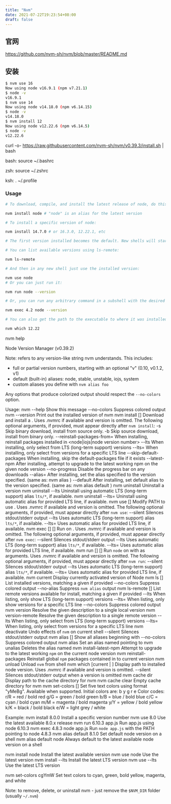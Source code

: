 ```yaml
---
title: "Nvm"
date: 2021-07-22T19:23:54+08:00
draft: false
---
```


## 官网

https://github.com/nvm-sh/nvm/blob/master/README.md

## 安装

```bash
$ nvm use 16
Now using node v16.9.1 (npm v7.21.1)
$ node -v
v16.9.1
$ nvm use 14
Now using node v14.18.0 (npm v6.14.15)
$ node -v
v14.18.0
$ nvm install 12
Now using node v12.22.6 (npm v6.14.5)
$ node -v
v12.22.6
```


curl -o- https://raw.githubusercontent.com/nvm-sh/nvm/v0.39.3/install.sh | bash


bash: source ~/.bashrc

zsh: source ~/.zshrc

ksh: . ~/.profile



### Usage

```bash
# To download, compile, and install the latest release of node, do this:

nvm install node # "node" is an alias for the latest version

# To install a specific version of node:

nvm install 14.7.0 # or 16.3.0, 12.22.1, etc

# The first version installed becomes the default. New shells will start with the default version of node (e.g., nvm alias default).

# You can list available versions using ls-remote:

nvm ls-remote

# And then in any new shell just use the installed version:

nvm use node
# Or you can just run it:

nvm run node --version

# Or, you can run any arbitrary command in a subshell with the desired version of node:

nvm exec 4.2 node --version

# You can also get the path to the executable to where it was installed:

nvm which 12.22
```


nvm help

Node Version Manager (v0.39.2)

Note: <version> refers to any version-like string nvm understands. This includes:
  - full or partial version numbers, starting with an optional "v" (0.10, v0.1.2, v1)
  - default (built-in) aliases: node, stable, unstable, iojs, system
  - custom aliases you define with `nvm alias foo`

 Any options that produce colorized output should respect the `--no-colors` option.

Usage:
  nvm --help                                  Show this message
    --no-colors                               Suppress colored output
  nvm --version                               Print out the installed version of nvm
  nvm install [<version>]                     Download and install a <version>. Uses .nvmrc if available and version is omitted.
   The following optional arguments, if provided, must appear directly after `nvm install`:
    -s                                        Skip binary download, install from source only.
    -b                                        Skip source download, install from binary only.
    --reinstall-packages-from=<version>       When installing, reinstall packages installed in <node|iojs|node version number>
    --lts                                     When installing, only select from LTS (long-term support) versions
    --lts=<LTS name>                          When installing, only select from versions for a specific LTS line
    --skip-default-packages                   When installing, skip the default-packages file if it exists
    --latest-npm                              After installing, attempt to upgrade to the latest working npm on the given node version
    --no-progress                             Disable the progress bar on any downloads
    --alias=<name>                            After installing, set the alias specified to the version specified. (same as: nvm alias <name> <version>)
    --default                                 After installing, set default alias to the version specified. (same as: nvm alias default <version>)
  nvm uninstall <version>                     Uninstall a version
  nvm uninstall --lts                         Uninstall using automatic LTS (long-term support) alias `lts/*`, if available.
  nvm uninstall --lts=<LTS name>              Uninstall using automatic alias for provided LTS line, if available.
  nvm use [<version>]                         Modify PATH to use <version>. Uses .nvmrc if available and version is omitted.
   The following optional arguments, if provided, must appear directly after `nvm use`:
    --silent                                  Silences stdout/stderr output
    --lts                                     Uses automatic LTS (long-term support) alias `lts/*`, if available.
    --lts=<LTS name>                          Uses automatic alias for provided LTS line, if available.
  nvm exec [<version>] [<command>]            Run <command> on <version>. Uses .nvmrc if available and version is omitted.
   The following optional arguments, if provided, must appear directly after `nvm exec`:
    --silent                                  Silences stdout/stderr output
    --lts                                     Uses automatic LTS (long-term support) alias `lts/*`, if available.
    --lts=<LTS name>                          Uses automatic alias for provided LTS line, if available.
  nvm run [<version>] [<args>]                Run `node` on <version> with <args> as arguments. Uses .nvmrc if available and version is omitted.
   The following optional arguments, if provided, must appear directly after `nvm run`:
    --silent                                  Silences stdout/stderr output
    --lts                                     Uses automatic LTS (long-term support) alias `lts/*`, if available.
    --lts=<LTS name>                          Uses automatic alias for provided LTS line, if available.
  nvm current                                 Display currently activated version of Node
  nvm ls [<version>]                          List installed versions, matching a given <version> if provided
    --no-colors                               Suppress colored output
    --no-alias                                Suppress `nvm alias` output
  nvm ls-remote [<version>]                   List remote versions available for install, matching a given <version> if provided
    --lts                                     When listing, only show LTS (long-term support) versions
    --lts=<LTS name>                          When listing, only show versions for a specific LTS line
    --no-colors                               Suppress colored output
  nvm version <version>                       Resolve the given description to a single local version
  nvm version-remote <version>                Resolve the given description to a single remote version
    --lts                                     When listing, only select from LTS (long-term support) versions
    --lts=<LTS name>                          When listing, only select from versions for a specific LTS line
  nvm deactivate                              Undo effects of `nvm` on current shell
    --silent                                  Silences stdout/stderr output
  nvm alias [<pattern>]                       Show all aliases beginning with <pattern>
    --no-colors                               Suppress colored output
  nvm alias <name> <version>                  Set an alias named <name> pointing to <version>
  nvm unalias <name>                          Deletes the alias named <name>
  nvm install-latest-npm                      Attempt to upgrade to the latest working `npm` on the current node version
  nvm reinstall-packages <version>            Reinstall global `npm` packages contained in <version> to current version
  nvm unload                                  Unload `nvm` from shell
  nvm which [current | <version>]             Display path to installed node version. Uses .nvmrc if available and version is omitted.
    --silent                                  Silences stdout/stderr output when a version is omitted
  nvm cache dir                               Display path to the cache directory for nvm
  nvm cache clear                             Empty cache directory for nvm
  nvm set-colors [<color codes>]              Set five text colors using format "yMeBg". Available when supported.
                                               Initial colors are:
                                                   b  y  g  r  e
                                               Color codes:
                                                 r/R = red / bold red
                                                 g/G = green / bold green
                                                 b/B = blue / bold blue
                                                 c/C = cyan / bold cyan
                                                 m/M = magenta / bold magenta
                                                 y/Y = yellow / bold yellow
                                                 k/K = black / bold black
                                                 e/W = light grey / white

Example:
  nvm install 8.0.0                     Install a specific version number
  nvm use 8.0                           Use the latest available 8.0.x release
  nvm run 6.10.3 app.js                 Run app.js using node 6.10.3
  nvm exec 4.8.3 node app.js            Run `node app.js` with the PATH pointing to node 4.8.3
  nvm alias default 8.1.0               Set default node version on a shell
  nvm alias default node                Always default to the latest available node version on a shell

  nvm install node                      Install the latest available version
  nvm use node                          Use the latest version
  nvm install --lts                     Install the latest LTS version
  nvm use --lts                         Use the latest LTS version

  nvm set-colors cgYmW                  Set text colors to cyan, green, bold yellow, magenta, and white

Note:
  to remove, delete, or uninstall nvm - just remove the `$NVM_DIR` folder (usually `~/.nvm`)